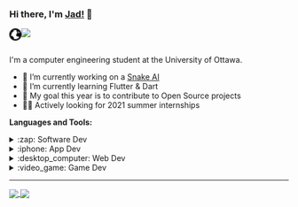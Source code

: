 ### Hi there, I'm [Jad!](https://jadhaddad.com) 👋
<a href="https://jadhaddad.com">
    <img align="left" width="22px" src="https://raw.githubusercontent.com/iconic/open-iconic/master/svg/globe.svg" />
</a>
<a href="https://jadhaddad.com/#contact">
    <img align="left" width="22px" src="https://cdn.jsdelivr.net/npm/simple-icons@3.6.0/icons/gmail.svg" />
</a>

<br />
<br />

I'm a computer engineering student at the University of Ottawa.

- 🔭 I’m currently working on a [Snake AI](https://github.com/jadhaddad01/SnakeAI)
- 🌱 I’m currently learning Flutter & Dart
- 🥅 My goal this year is to contribute to Open Source projects
- 👨‍💻 Actively looking for 2021 summer internships

**Languages and Tools:**  
<details>
  <summary>:zap: Software Dev</summary>
    <a href="https://www.python.org/">
        <img align="left" width="26px" src="https://raw.githubusercontent.com/github/explore/80688e429a7d4ef2fca1e82350fe8e3517d3494d/topics/python/python.png" />
    </a>
    <a href="https://www.oracle.com/java/">
        <img align="left" width="26px" src="https://image.flaticon.com/icons/svg/226/226777.svg" />
    </a>
    <a href="https://golang.org/">
        <img align="left" width="26px" src="https://raw.githubusercontent.com/github/explore/80688e429a7d4ef2fca1e82350fe8e3517d3494d/topics/go/go.png" />
    </a>
    <a href="https://racket-lang.org/">
        <img align="left" width="26px" src="https://raw.githubusercontent.com/github/explore/80688e429a7d4ef2fca1e82350fe8e3517d3494d/topics/racket/racket.png" />
    </a>
    <a href="https://www.swi-prolog.org/">
        <img align="left" width="26px" src="https://avatars0.githubusercontent.com/u/6884283?s=200&v=4" />
    </a>
    <br />
    <br />
    <a href="https://code.visualstudio.com/">
        <img align="left" width="26px" src="https://raw.githubusercontent.com/github/explore/80688e429a7d4ef2fca1e82350fe8e3517d3494d/topics/visual-studio-code/visual-studio-code.png" />
    </a>
    <a href="https://www.eclipse.org/">
        <img align="left" width="26px" src="https://icons.iconarchive.com/icons/papirus-team/papirus-apps/128/eclipse-icon.png" />
    </a>
    <a href="https://www.sublimetext.com/">
        <img align="left" width="26px" src="https://cdn.jsdelivr.net/npm/simple-icons@3.6.0/icons/sublimetext.svg" />
    </a>
    <br />
    <br />
    <a href="https://git-scm.com/">
        <img align="left" width="26px" src="https://raw.githubusercontent.com/github/explore/80688e429a7d4ef2fca1e82350fe8e3517d3494d/topics/git/git.png" />
    </a>
    <a href="https://github.com/">
        <img align="left" width="26px" src="https://raw.githubusercontent.com/github/explore/78df643247d429f6cc873026c0622819ad797942/topics/github/github.png" />
    </a>
    <a href="https://getfedora.org/">
        <img align="left" width="26px" src="https://raw.githubusercontent.com/github/explore/80688e429a7d4ef2fca1e82350fe8e3517d3494d/topics/terminal/terminal.png" />
    </a>
    <br />
</details>
<details>
  <summary>:iphone: App Dev</summary>
    <a href="https://flutter.dev/">
        <img align="left" width="26px" src="https://avatars1.githubusercontent.com/u/14101776?s=200&v=4" />
    </a>
    <a href="https://developer.android.com/studio">
        <img align="left" width="26px" src="https://i.stack.imgur.com/9E2Gd.png" />
    </a>
    <br />
    <br />
    <a href="https://dart.dev/">
        <img align="left" width="26px" src="https://pbs.twimg.com/profile_images/993555605078994945/Yr-pWI4G_400x400.jpg" />
    </a>
    <a href="https://www.oracle.com/java/">
        <img align="left" width="26px" src="https://image.flaticon.com/icons/svg/226/226777.svg" />
    </a>
    <br />
</details>
<details>
  <summary>:desktop_computer: Web Dev</summary>
    <a href="https://en.wikipedia.org/wiki/HTML5">
        <img align="left" width="26px" src="https://raw.githubusercontent.com/github/explore/80688e429a7d4ef2fca1e82350fe8e3517d3494d/topics/html/html.png" />
    </a>
    <a href="https://en.wikipedia.org/wiki/Cascading_Style_Sheets">
        <img align="left" width="26px" src="https://raw.githubusercontent.com/github/explore/80688e429a7d4ef2fca1e82350fe8e3517d3494d/topics/css/css.png" />
    </a>
    <br />
</details>
<details>
  <summary>:video_game: Game Dev</summary>
    <a href="https://unity.com/">
        <img align="left" width="26px" src="https://fadigeorge.files.wordpress.com/2010/02/unity_01.jpg" />
    </a>
    <a href="https://docs.microsoft.com/en-us/dotnet/csharp/">
        <img align="left" width="26px" src="https://upload.wikimedia.org/wikipedia/commons/7/7a/C_Sharp_logo.svg" />
    </a>
    <br />
</details>

---

<!-- *NOTE: Top languages do not indicate my skill level in these languages, but they are metrics for the percentage of code written on github* -->

<a href="https://github.com/jadhaddad01?tab=repositories">
  <img align="center" src="https://github-readme-stats.vercel.app/api?username=jadhaddad01&show_icons=true&include_all_commits=true" />
</a>
<a href="https://github.com/jadhaddad01?tab=repositories">
  <!-- Change the `github-readme-stats.anuraghazra1.vercel.app` to `github-readme-stats.vercel.app`  -->
  <img align="center" src="https://github-readme-stats.vercel.app/api/top-langs/?username=jadhaddad01&layout=compact" />
</a>
